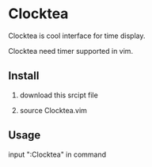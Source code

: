# Clocktea

Clocktea is cool interface for time display.

Clocktea need timer supported in vim.

## Install

1. download this srcipt file

2. source Clocktea.vim

## Usage

input \":Clocktea\" in command

